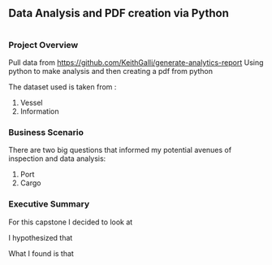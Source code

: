 ## Data Analysis and PDF creation via Python
# 
### Project Overview
Pull data from https://github.com/KeithGalli/generate-analytics-report
Using python to make analysis and then creating a pdf from python

The dataset used is taken from :
1. Vessel 
1. Information 

### Business Scenario
There are two big questions that informed my potential avenues of inspection and data analysis:
1. Port 
1. Cargo 

### Executive Summary
For this capstone I decided to look at 

I hypothesized that 

What I found is that 
